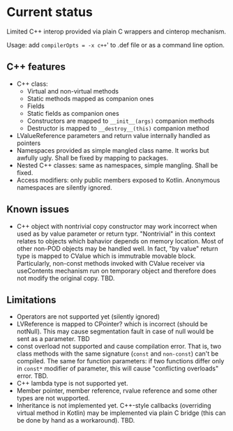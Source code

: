 Current status
==============

Limited C++ interop provided via plain C wrappers and cinterop mechanism.

Usage: add `compilerOpts = -x c++`' to .def file or as a command line option.

C++ features
------------

* C++ class:
  + Virtual and non-virtual methods
  * Static methods mapped as companion ones
  * Fields
  * Static fields as companion ones
  * Constructors are mapped to `__init__(args)` companion methods
  * Destructor is mapped to `__destroy__(this)` companion method
* LValueReference parameters and return value internally handled as pointers
* Namespaces provided as simple mangled class name. It works but awfully ugly. Shall be fixed by mapping to packages.
* Nested C++ classes: same as namespaces, simple mangling. Shall be fixed.
* Access modifiers: only public members exposed to Kotlin. Anonymous namespaces are silently ignored.

Known issues
------------

* C++ object with nontrivial copy constructor may work incorrect when used as by value parameter or return typr. 
"Nontrivial" in this context relates to objects which bahavior depends on memory location. Most of other non-POD objects may be handled well.
In fact, "by value" return type is mapped to CValue which is immutrable movable block. Particularly, non-const methods invoked with CValue receiver
via useContents mechanism run on temporary object and therefore does not modify the original copy. TBD.


Limitations
-----------

* Operators are not supported yet (silently ignored)
* LVReference is mapped to CPointer<T>? which is incorrect (should be notNull). This may cause segmentation fault in case of null would be sent as a parameter. TBD
* const overload not supported and cause compilation error. That is, two class methods with the same signature (`const` and `non-const`) can't be compiled. The same for function parameters: if two functions differ only in `const*` modifier of parameter, this will cause "conflicting overloads" error. TBD.
* C++ lambda type is not supported yet.
* Member pointer, member reference, rvalue reference and some other types are not wupported.
* Inheritance is not implemented yet. C++-style callbacks (overriding virtual method in Kotlin) may be implemented via plain C bridge (this can be done by hand as a workaround). TBD.

